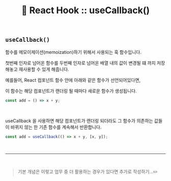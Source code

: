 # <div align="center">📌 React Hook :: useCallback()</div>

<br>

## `useCallback()`

함수를 메모이제이션(memoization)하기 위해서 사용되는 훅 함수입니다.

첫번째 인자로 넘어온 함수를 두번째 인자로 넘어온 배열 내의 값이 변경될 떄 까지 저장해놓고 재사용할 수 있게 해줍니다.

예를들어, React 컴포넌트 함수 안에 아래와 같은 함수가 선언되어있다면,

이 함수는 해당 컴포넌트가 랜더링 될 때마다 새로운 함수가 생성됩니다.

```jsx
const add = () => x + y;
```

<br>

useCallback 을 사용하면 해당 컴포넌트가 랜더링 되더라도 그 함수가 의존하는 값들이 바뀌지 않는 한 기존 함수를 계속해서 반환합니다.

```jsx
const add = useCallback(() => x + y, [x, y]);
```

<br>

---

<br>

> 기본 개념은 이렇고 업무 중 더 활용하는 경우가 있다면 추가로 작성하기...✏️
